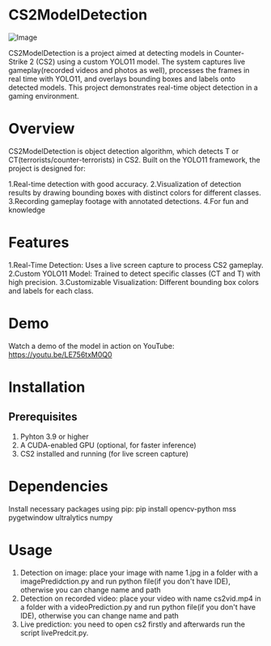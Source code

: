 # CS2ModelDetection

![Image](https://github.com/user-attachments/assets/1eeff193-3b51-430a-9317-5e058f1b4bc8)

CS2ModelDetection is a project aimed at detecting models in Counter-Strike 2 (CS2) using a custom YOLO11 model. The system captures live gameplay(recorded videos and photos as well), processes the frames in real time with YOLO11, and overlays bounding boxes and labels onto detected models. This project demonstrates real-time object detection in a gaming environment.

<toc>
    <section id="1" title="Introduction">
        <subsection id="1.1" title="Project Overview"/>
        <subsection id="1.2" title="Features"/>
    </section>
    <section id="2" title="Installation">
        <subsection id="2.1" title="Requirements"/>
        <subsection id="2.2" title="Setup"/>
    </section>

# Overview

CS2ModelDetection is object detection algorithm, which detects T or CT(terrorists/counter-terrorists) in CS2. Built on the YOLO11 framework, the project is designed for:

1.Real-time detection with good accuracy.
2.Visualization of detection results by drawing bounding boxes with distinct colors for different classes.
3.Recording gameplay footage with annotated detections.
4.For fun and knowledge

# Features

1.Real-Time Detection: Uses a live screen capture to process CS2 gameplay.
2.Custom YOLO11 Model: Trained to detect specific classes (CT and T) with high precision.
3.Customizable Visualization: Different bounding box colors and labels for each class.

# Demo 
Watch a demo of the model in action on YouTube:
https://youtu.be/LE756txM0Q0

# Installation 
## Prerequisites

1. Pyhton 3.9 or higher
2. A CUDA-enabled GPU (optional, for faster inference)
3. CS2 installed and running (for live screen capture)

# Dependencies 
Install necessary packages using pip:
pip install opencv-python mss pygetwindow ultralytics numpy

# Usage
1. Detection on image: place your image with name 1.jpg in a folder with a imagePredidction.py and run python file(if you don't have IDE), otherwise you can change name and path
2. Detection on recorded video: place your video with name cs2vid.mp4 in a folder with a videoPrediction.py and run python file(if you don't have IDE), otherwise you can change name and path
3. Live prediction: you need to open cs2 firstly and afterwards run the script livePredcit.py.











